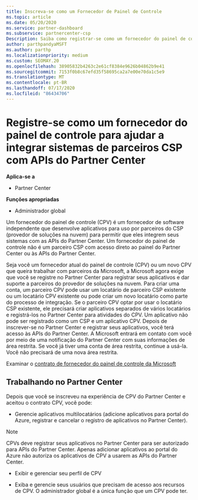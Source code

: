 ```yaml
---
title: Inscreva-se como um Fornecedor de Painel de Controle
ms.topic: article
ms.date: 05/20/2020
ms.service: partner-dashboard
ms.subservice: partnercenter-csp
Description: Saiba como registrar-se como um fornecedor do painel de controle (CPV) no Partner Center.
author: parthpandyaMSFT
ms.author: parthp
ms.localizationpriority: medium
ms.custom: SEOMAY.20
ms.openlocfilehash: 38905832b4263c2e61cf8384e9626b04862b9e41
ms.sourcegitcommit: 7153f0b8c67efd35f58695ca2a7e00e70da1c5e9
ms.translationtype: MT
ms.contentlocale: pt-BR
ms.lasthandoff: 07/17/2020
ms.locfileid: "86434706"
---
```

# <a name="enroll-as-a-control-panel-vendor-to-help-integrate-csp-partner-systems-with-partner-center-apis"></a>Registre-se como um fornecedor do painel de controle para ajudar a integrar sistemas de parceiros CSP com APIs do Partner Center

**Aplica-se a**

- Partner Center

**Funções apropriadas**

- Administrador global

Um fornecedor do painel de controle (CPV) é um fornecedor de software independente que desenvolve aplicativos para uso por parceiros do CSP (provedor de soluções na nuvem) para permitir que eles integrem seus sistemas com as APIs do Partner Center. Um fornecedor do painel de controle não é um parceiro CSP com acesso direto ao painel do Partner Center ou às APIs do Partner Center.

Seja você um fornecedor atual do painel de controle (CPV) ou um novo CPV que queira trabalhar com parceiros da Microsoft, a Microsoft agora exige que você se registre no Partner Center para registrar seus aplicativos e dar suporte a parceiros do provedor de soluções na nuvem. Para criar uma conta, um parceiro CPV pode usar um locatário de parceiro CSP existente ou um locatário CPV existente ou pode criar um novo locatário como parte do processo de integração. Se o parceiro CPV optar por usar o locatário CSP existente, ele precisará criar aplicativos separados de vários locatários e registrá-los no Partner Center para atividades do CPV. Um aplicativo não pode ser registrado como um CSP e um aplicativo CPV. Depois de inscrever-se no Partner Center e registrar seus aplicativos, você terá acesso às APIs do Partner Center.  A Microsoft entrará em contato com você por meio de uma notificação do Partner Center com suas informações de área restrita. Se você já tiver uma conta de área restrita, continue a usá-la. Você não precisará de uma nova área restrita.

Examinar o [contrato de fornecedor do painel de controle da Microsoft](https://go.microsoft.com/fwlink/?linkid=2055198)


## <a name="working-in-partner-center"></a>Trabalhando no Partner Center
Depois que você se inscreveu na experiência de CPV do Partner Center e aceitou o contrato CPV, você pode:

- Gerencie aplicativos multilocatários (adicione aplicativos para portal do Azure, registrar e cancelar o registro de aplicativos no Partner Center).

>[!Note] 
>CPVs deve registrar seus aplicativos no Partner Center para ser autorizado para APIs do Partner Center. Apenas adicionar aplicativos ao portal do Azure não autoriza os aplicativos de CPV a usarem as APIs do Partner Center. 

- Exibir e gerenciar seu perfil de CPV 

- Exiba e gerencie seus usuários que precisam de acesso aos recursos de CPV. O administrador global é a única função que um CPV pode ter.


